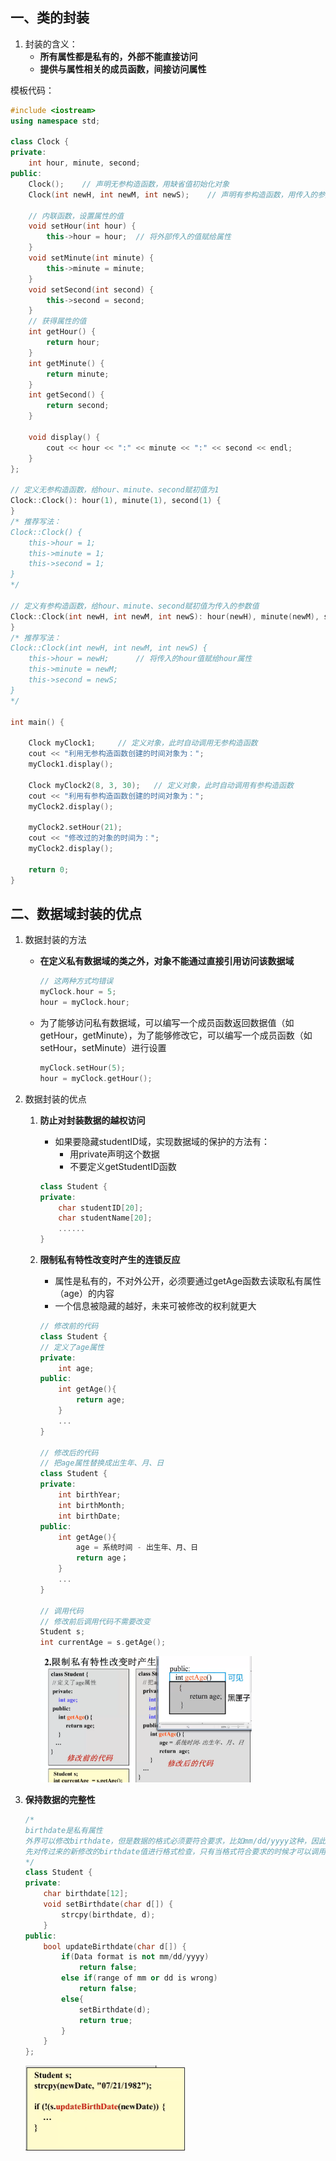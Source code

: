 ## 一、类的封装

1. 封装的含义：
	- **所有属性都是私有的，外部不能直接访问**
	- **提供与属性相关的成员函数，间接访问属性**

模板代码：

```c++
#include <iostream>
using namespace std;

class Clock {
private:
    int hour, minute, second;
public:
    Clock();	// 声明无参构造函数，用缺省值初始化对象
    Clock(int newH, int newM, int newS);	// 声明有参构造函数，用传入的参数初始化对象
    
    // 内联函数，设置属性的值
    void setHour(int hour) {
        this->hour = hour;	// 将外部传入的值赋给属性
    }
    void setMinute(int minute) {
        this->minute = minute;
    }
    void setSecond(int second) {
        this->second = second;
    }
    // 获得属性的值
    int getHour() {
        return hour;
    }
    int getMinute() {
        return minute;
    }
    int getSecond() {
        return second;
    }
    
    void display() {
        cout << hour << ":" << minute << ":" << second << endl;
    }
};

// 定义无参构造函数，给hour、minute、second赋初值为1
Clock::Clock(): hour(1), minute(1), second(1) {  
}
/* 推荐写法：
Clock::Clock() {
    this->hour = 1;
    this->minute = 1;
    this->second = 1;
}
*/ 

// 定义有参构造函数，给hour、minute、second赋初值为传入的参数值
Clock::Clock(int newH, int newM, int newS): hour(newH), minute(newM), second(newS) { 
}
/* 推荐写法：
Clock::Clock(int newH, int newM, int newS) {
    this->hour = newH;		// 将传入的hour值赋给hour属性
    this->minute = newM;
    this->second = newS;
}
*/ 

int main() {
    
    Clock myClock1;		// 定义对象，此时自动调用无参构造函数
    cout << "利用无参构造函数创建的时间对象为：";
    myClock1.display();
    
    Clock myClock2(8, 3, 30);	// 定义对象，此时自动调用有参构造函数
    cout << "利用有参构造函数创建的时间对象为：";
    myClock2.display();
    
    myClock2.setHour(21);
    cout << "修改过的对象的时间为：";
    myClock2.display();    
    
    return 0;
}
```



## 二、数据域封装的优点

1. 数据封装的方法

	- **在定义私有数据域的类之外，对象不能通过直接引用访问该数据域**

		```c++
		// 这两种方式均错误
		myClock.hour = 5;
		hour = myClock.hour;
		```

	- 为了能够访问私有数据域，可以编写一个成员函数返回数据值（如getHour，getMinute），为了能够修改它，可以编写一个成员函数（如setHour，setMinute）进行设置

		```c++
		myClock.setHour(5);
		hour = myClock.getHour();
		```

2. 数据封装的优点

	1. **防止对封装数据的越权访问**

		- 如果要隐藏studentID域，实现数据域的保护的方法有：
			- 用private声明这个数据
			- 不要定义getStudentID函数

		```c++
		class Student {
		private:
		    char studentID[20];
		    char studentName[20];
		    ......
		}
		```

	2. **限制私有特性改变时产生的连锁反应**

		- 属性是私有的，不对外公开，必须要通过getAge函数去读取私有属性（age）的内容
		- 一个信息被隐藏的越好，未来可被修改的权利就更大

		```c++
		// 修改前的代码
		class Student {
		// 定义了age属性
		private:
		    int age;
		public:
		    int getAge(){
		        return age;
		    }
		    ...
		}
		
		// 修改后的代码
		// 把age属性替换成出生年、月、日
		class Student {
		private:
		    int birthYear;
		    int birthMonth;
		    int birthDate;
		public:
		    int getAge(){
		        age = 系统时间 - 出生年、月、日
		        return age；
		    }
		    ...
		}
		
		// 调用代码
		// 修改前后调用代码不需要改变
		Student s;
		int currentAge = s.getAge();
		```

		<img src="https://raw.githubusercontent.com/Jian-wei-peng/typora-pic/main/202206062103205.png" alt="image-20220606210321109" style="zoom: 33%;" />

3. **保持数据的完整性**

	```c++
	/* 
	birthdate是私有属性
	外界可以修改birthdate，但是数据的格式必须要符合要求，比如mm/dd/yyyy这种，因此可定义一个共有的检查函数updateBirthdate()
	先对传过来的新修改的birthdate值进行格式检查，只有当格式符合要求的时候才可以调用私有成员函数setBirthdate()对birthdate进行修改
	*/
	class Student {
	private:
	    char birthdate[12];
	    void setBirthdate(char d[]) {
	        strcpy(birthdate, d);
	    }
	public:
	    bool updateBirthdate(char d[]) {
	        if(Data format is not mm/dd/yyyy)
	            return false;
	        else if(range of mm or dd is wrong)
	            return false;
	        else{
	            setBirthdate(d);
	            return true;
	        }
	    }
	};
	```

	<img src="https://raw.githubusercontent.com/Jian-wei-peng/typora-pic/main/202206062115748.png" alt="image-20220606211500694" style="zoom:50%;" />







































